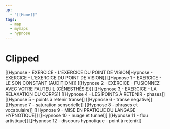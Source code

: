 ```yaml
---
up:
  - "[[Home]]"
tags:
  - map
  - mymaps
  - hypnose
---
```




# Clipped
[[Hypnose - EXERCICE - L’EXERCICE DU POINT DE VISION|Hypnose - EXERCICE - L’EXERCICE DU POINT DE VISION]]
[[Hypnose 1 - EXERCICE - LE SON CONSTANT (AUDITION)]]
[[Hypnose 2 - EXERCICE - FUSIONNEZ AVEC VOTRE FAUTEUIL (CÉNESTHÉSIE)]]
[[Hypnose 3 - EXERCICE - LA RELAXATION DU CORPS]]
[[Hypnose 4 - LES POINTS À RETENIR - phases]]
[[Hypnose 5 - points à retenir transe]]
[[Hypnose 6 - transe negative]]
[[Hypnose 7 - saturation sensorielle]]
[[Hypnose 8 - phrases et vocabulaire]]
[[Hypnose 9 - MISE EN PRATIQUE DU LANGAGE HYPNOTIQUE]]
[[Hypnose 10 - nuage et tunnel]]
[[Hypnose 11 - flou artistique]]
[[Hypnose 12 - discours hypnotique - point à retenir]]


